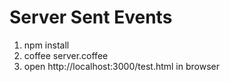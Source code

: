 Server Sent Events
==================

1. npm install
2. coffee server.coffee
3. open http://localhost:3000/test.html in browser

